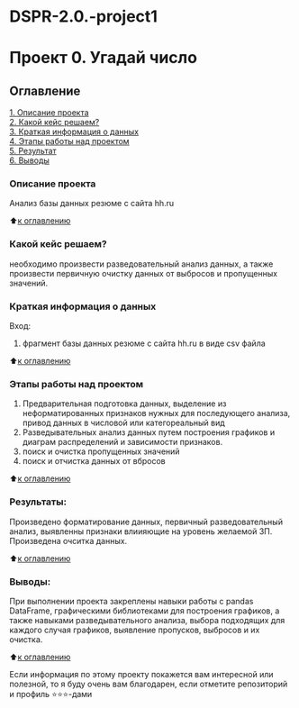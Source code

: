 # DSPR-2.0.-project1
# Проект 0. Угадай число

## Оглавление  
[1. Описание проекта](.README.md#Описание-проекта)  
[2. Какой кейс решаем?](.README.md#Какой-кейс-решаем)  
[3. Краткая информация о данных](.README.md#Краткая-информация-о-данных)  
[4. Этапы работы над проектом](.README.md#Этапы-работы-над-проектом)  
[5. Результат](.README.md#Результат)    
[6. Выводы](.README.md#Выводы) 

### Описание проекта    
Анализ базы данных резюме с сайта hh.ru

:arrow_up:[к оглавлению](_)


### Какой кейс решаем?    
необходимо произвести разведовательный анализ данных, а также произвести первичную очистку данных от выбросов и пропущенных значений.

### Краткая информация о данных
Вход:
1. фрагмент базы данных резюме с сайта hh.ru в виде csv файла
  
:arrow_up:[к оглавлению](.README.md#Оглавление)


### Этапы работы над проектом  
1. Предварительная подготовка данных, выделение из неформатированных признаков нужных для последующего анализа, привод данных в числовой или категореальный вид
2. Разведывательных анализ данных путем построения графиков и диаграм распределений и зависимости признаков.
3. поиск и очистка пропущенных значений
4. поиск и отчистка данных от вбросов

:arrow_up:[к оглавлению](.README.md#Оглавление)


### Результаты:  
Произведено форматирование данных, первичный разведовательный анализ, выявленны признаки влиияющие на уровень желаемой ЗП. Произведена очситка данных.

:arrow_up:[к оглавлению](.README.md#Оглавление)


### Выводы:  
При выполнении проекта закреплены навыки работы с pandas DataFrame, графическими библиотеками для построения графиков, а также навыками разведывательного анализа, 
выбора подходящих для каждого случая графиков, выявление пропусков, выбросов и их очистка.

:arrow_up:[к оглавлению](.README.md#Оглавление)


Если информация по этому проекту покажется вам интересной или полезной, то я буду очень вам благодарен, если отметите репозиторий и профиль ⭐️⭐️⭐️-дами
